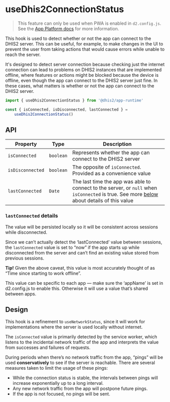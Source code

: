 # useDhis2ConnectionStatus

> This feature can only be used when PWA is enabled in `d2.config.js`. See the [App Platform docs](https://platform.dhis2.nu/#/pwa/pwa) for more information.

This hook is used to detect whether or not the app can connect to the DHIS2 server. This can be useful, for example, to make changes in the UI to prevent the user from taking actions that would cause errors while unable to reach the server.

It's designed to detect server connection because checking just the internet connection can lead to problems on DHIS2 instances that are implemented offline, where features or actions might be blocked because the device is offline, even though the app can connect to the DHIS2 server just fine. In these cases, what matters is whether or not the app can connect to the DHIS2 server.

```ts
import { useDhis2ConnectionStatus } from '@dhis2/app-runtime'

const { isConnected, isDisconnected, lastConnected } =
    useDhis2ConnectionStatus()
```

## API

| Property         | Type      | Description                                                                                                                                                         |
| ---------------- | --------- | ------------------------------------------------------------------------------------------------------------------------------------------------------------------- |
| `isConnected`    | `boolean` | Represents whether the app can connect to the DHIS2 server                                                                                                          |
| `isDisconnected` | `boolean` | The opposite of `isConnected`. Provided as a convenience value                                                                                                      |
| `lastConnected`  | `Date`    | The last time the app was able to connect to the server, or `null` when `isConnected` is true. See more [below](#lastconnected-details) about details of this value |

### `lastConnected` details

The value will be persisted locally so it will be consistent across sessions while disconnected.

Since we can’t actually detect the ‘lastConnected’ value between sessions, the `lastConnected` value is set to “now” if the app starts up while disconnected from the server and can’t find an existing value stored from previous sessions.

**Tip!** Given the above caveat, this value is most accurately thought of as “Time since starting to work offline”.

This value can be specific to each app — make sure the ‘appName’ is set in d2.config.js to enable this. Otherwise it will use a value that’s shared between apps.

## Design

This hook is a refinement to `useNetworkStatus`, since it will work for implementations where the server is used locally without internet.

The `isConnected` value is primarily detected by the service worker, which listens to the incidental network traffic of the app and interprets the value from successes and failures of requests.

During periods when there’s no network traffic from the app, “pings” will be used **conservatively** to see if the server is reachable. There are several measures taken to limit the usage of these pings:

-   While the connection status is stable, the intervals between pings will increase exponentially up to a long interval.
-   Any new network traffic from the app will postpone future pings.
-   If the app is not focused, no pings will be sent.
